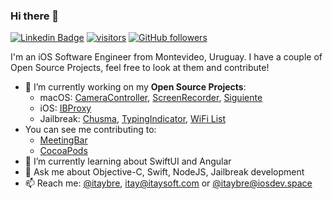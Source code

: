 ### Hi there 👋
[![Linkedin Badge](https://img.shields.io/badge/-itaybrenner-blue?style=flat-square&logo=Linkedin&logoColor=white&link=https://www.linkedin.com/in/itaybrenner/)](https://www.linkedin.com/in/itaybrenner)
[![visitors](https://page-views.glitch.me/badge?page_id=itaybre.visitor-badge&left_color=green&right_color=red)](https://github.com/itaybre/itaybre)
[![GitHub followers](https://img.shields.io/github/followers/itaybre?label=Follow&style=social)](https://github.com/itaybre/?tab=follow)

I'm an iOS Software Engineer from Montevideo, Uruguay. 
I have a couple of Open Source Projects, feel free to look at them and contribute!

- 🔭 I’m currently working on my **Open Source Projects**: 
  - macOS: [CameraController](https://github.com/Itaybre/CameraController), [ScreenRecorder](https://github.com/Itaybre/ScreenRecorder), [Siguiente](https://github.com/Itaybre/Siguiente)
  - iOS: [IBProxy](https://github.com/Itaybre/IBProxy)
  - Jailbreak: [Chusma](https://github.com/Itaybre/Chusma), [TypingIndicator](https://github.com/Itaybre/TypingIndicator), [WiFi List](https://github.com/Itaybre/WiFi-List)
- You can see me contributing to:
  - [MeetingBar](https://github.com/leits/MeetingBar)
  - [CocoaPods](https://github.com/CocoaPods/CocoaPods)
- 🌱 I’m currently learning about SwiftUI and Angular
- 💬 Ask me about Objective-C, Swift, NodeJS, Jailbreak development
- 📫 Reach me: [@itaybre](https://www.twitter.com/itaybre), [itay@itaysoft.com](mailto://itay@itaysoft.com) or <a rel="me" href="https://iosdev.space/@itaybre">@itaybre@iosdev.space</a>
